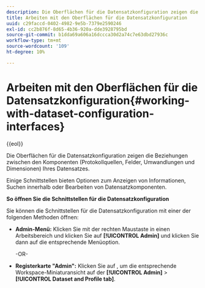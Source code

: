 ```yaml
---
description: Die Oberflächen für die Datensatzkonfiguration zeigen die Beziehungen zwischen den Komponenten (Protokollquellen, Felder, Umwandlungen und Dimensionen) Ihres Datensatzes.
title: Arbeiten mit den Oberflächen für die Datensatzkonfiguration
uuid: c29faccd-0402-4982-9e5b-7379e2590246
exl-id: cc2b876f-8d65-4b36-920a-dde3928795bd
source-git-commit: b1dda69a606a16dccca30d2a74c7e63dbd27936c
workflow-type: tm+mt
source-wordcount: '109'
ht-degree: 10%

---
```


# Arbeiten mit den Oberflächen für die Datensatzkonfiguration{#working-with-dataset-configuration-interfaces}

{{eol}}

Die Oberflächen für die Datensatzkonfiguration zeigen die Beziehungen zwischen den Komponenten (Protokollquellen, Felder, Umwandlungen und Dimensionen) Ihres Datensatzes.

Einige Schnittstellen bieten Optionen zum Anzeigen von Informationen, Suchen innerhalb oder Bearbeiten von Datensatzkomponenten.

**So öffnen Sie die Schnittstellen für die Datensatzkonfiguration**

Sie können die Schnittstellen für die Datensatzkonfiguration mit einer der folgenden Methoden öffnen:

* **Admin-Menü:** Klicken Sie mit der rechten Maustaste in einen Arbeitsbereich und klicken Sie auf **[!UICONTROL Admin]** und klicken Sie dann auf die entsprechende Menüoption.

   -OR-

* **Registerkarte &quot;Admin&quot;:** Klicken Sie auf , um die entsprechende Workspace-Miniaturansicht auf der **[!UICONTROL Admin]** > **[!UICONTROL Dataset and Profile tab]**.
